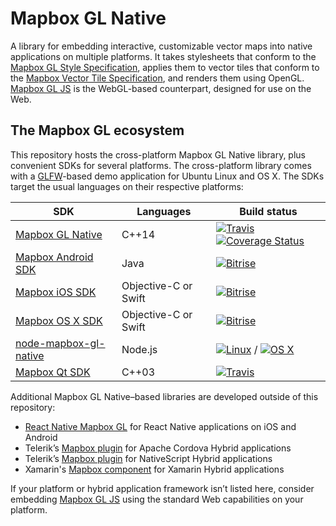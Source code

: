 # Mapbox GL Native

A library for embedding interactive, customizable vector maps into native applications on multiple platforms. It takes stylesheets that conform to the [Mapbox GL Style Specification](https://github.com/mapbox/mapbox-gl-style-spec/), applies them to vector tiles that conform to the [Mapbox Vector Tile Specification](https://github.com/mapbox/vector-tile-spec), and renders them using OpenGL. [Mapbox GL JS](https://github.com/mapbox/mapbox-gl-js) is the WebGL-based counterpart, designed for use on the Web.

## The Mapbox GL ecosystem

This repository hosts the cross-platform Mapbox GL Native library, plus convenient SDKs for several platforms. The cross-platform library comes with a [GLFW](https://github.com/glfw/glfw)-based demo application for Ubuntu Linux and OS X. The SDKs target the usual languages on their respective platforms:

SDK | Languages | Build status
----|-----------|-------------
[Mapbox GL Native](INSTALL.md) | C++14 | [![Travis](https://travis-ci.org/mapbox/mapbox-gl-native.svg?branch=master)](https://travis-ci.org/mapbox/mapbox-gl-native/builds) [![Coverage Status](https://coveralls.io/repos/github/mapbox/mapbox-gl-native/badge.svg?branch=master)](https://coveralls.io/github/mapbox/mapbox-gl-native?branch=master)
[Mapbox Android SDK](platform/android/) | Java | [![Bitrise](https://www.bitrise.io/app/79cdcbdc42de4303.svg?token=_InPF8bII6W7J6kFr-L8QQ&branch=master)](https://www.bitrise.io/app/79cdcbdc42de4303)
[Mapbox iOS SDK](platform/ios/) | Objective-C or Swift | [![Bitrise](https://www.bitrise.io/app/7514e4cf3da2cc57.svg?token=OwqZE5rSBR9MVWNr_lf4sA&branch=master)](https://www.bitrise.io/app/7514e4cf3da2cc57)
[Mapbox OS X SDK](platform/osx/) | Objective-C or Swift | [![Bitrise](https://www.bitrise.io/app/155ef7da24b38dcd.svg?token=4KSOw_gd6WxTnvGE2rMttg&branch=master)](https://www.bitrise.io/app/155ef7da24b38dcd)
[node-mapbox-gl-native](platform/node/) | Node.js | [![Linux](https://travis-ci.org/mapbox/mapbox-gl-native.svg?branch=master)](https://travis-ci.org/mapbox/mapbox-gl-native/builds) / [![OS X](https://www.bitrise.io/app/55e3a9bf71202106.svg?token=5qf5ZUcKVN3LDnHhW7rO0w)](https://www.bitrise.io/app/55e3a9bf71202106)
[Mapbox Qt SDK](platform/qt) | C++03 | [![Travis](https://travis-ci.org/mapbox/mapbox-gl-native.svg?branch=master)](https://travis-ci.org/mapbox/mapbox-gl-native/builds)

Additional Mapbox GL Native–based libraries are developed outside of this repository:

* [React Native Mapbox GL](https://github.com/mapbox/react-native-mapbox-gl) for React Native applications on iOS and Android
* Telerik’s [Mapbox plugin](http://plugins.telerik.com/cordova/plugin/mapbox) for Apache Cordova Hybrid applications
* Telerik’s [Mapbox plugin](http://plugins.telerik.com/nativescript/plugin/mapbox) for NativeScript Hybrid applications
* Xamarin's [Mapbox component](https://components.xamarin.com/view/mapboxsdk) for Xamarin Hybrid applications

If your platform or hybrid application framework isn’t listed here, consider embedding [Mapbox GL JS](https://github.com/mapbox/mapbox-gl-js) using the standard Web capabilities on your platform.
